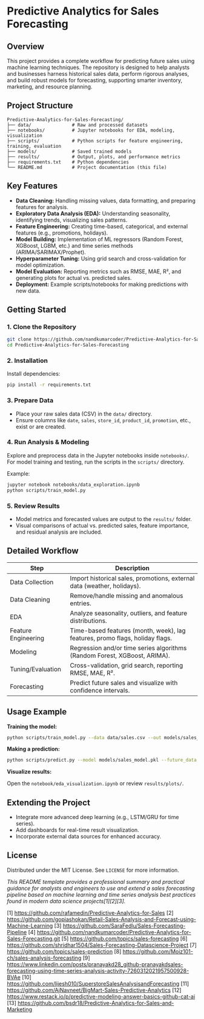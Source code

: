 # Predictive Analytics for Sales Forecasting

## Overview

This project provides a complete workflow for predicting future sales using machine learning techniques. The repository is designed to help analysts and businesses harness historical sales data, perform rigorous analyses, and build robust models for forecasting, supporting smarter inventory, marketing, and resource planning.

## Project Structure

```
Predictive-Analytics-for-Sales-Forecasting/
├── data/               # Raw and processed datasets
├── notebooks/          # Jupyter notebooks for EDA, modeling, visualization
├── scripts/            # Python scripts for feature engineering, training, evaluation
├── models/             # Saved trained models
├── results/            # Output, plots, and performance metrics
├── requirements.txt    # Python dependencies
└── README.md           # Project documentation (this file)
```

## Key Features

- **Data Cleaning:** Handling missing values, data formatting, and preparing features for analysis.
- **Exploratory Data Analysis (EDA):** Understanding seasonality, identifying trends, visualizing sales patterns.
- **Feature Engineering:** Creating time-based, categorical, and external features (e.g., promotions, holidays).
- **Model Building:** Implementation of ML regressors (Random Forest, XGBoost, LGBM, etc.) and time series methods (ARIMA/SARIMAX/Prophet).
- **Hyperparameter Tuning:** Using grid search and cross-validation for model optimization.
- **Model Evaluation:** Reporting metrics such as RMSE, MAE, R², and generating plots for actual vs. predicted sales.
- **Deployment:** Example scripts/notebooks for making predictions with new data.

## Getting Started

### 1. Clone the Repository

```bash
git clone https://github.com/nandkumarcoder/Predictive-Analytics-for-Sales-Forecasting.git
cd Predictive-Analytics-for-Sales-Forecasting
```

### 2. Installation

Install dependencies:

```bash
pip install -r requirements.txt
```

### 3. Prepare Data

- Place your raw sales data (CSV) in the `data/` directory.
- Ensure columns like `date`, `sales`, `store_id`, `product_id`, `promotion`, etc., exist or are created.

### 4. Run Analysis & Modeling

Explore and preprocess data in the Jupyter notebooks inside `notebooks/`. For model training and testing, run the scripts in the `scripts/` directory.

Example:

```bash
jupyter notebook notebooks/data_exploration.ipynb
python scripts/train_model.py
```

### 5. Review Results

- Model metrics and forecasted values are output to the `results/` folder.
- Visual comparisons of actual vs. predicted sales, feature importance, and residual analysis are included.

## Detailed Workflow

| Step                | Description                                                                   |
|---------------------|-------------------------------------------------------------------------------|
| Data Collection     | Import historical sales, promotions, external data (weather, holidays).       |
| Data Cleaning       | Remove/handle missing and anomalous entries.                                  |
| EDA                 | Analyze seasonality, outliers, and feature distributions.                     |
| Feature Engineering | Time-based features (month, week), lag features, promo flags, holiday flags.  |
| Modeling            | Regression and/or time series algorithms (Random Forest, XGBoost, ARIMA).     |
| Tuning/Evaluation   | Cross-validation, grid search, reporting RMSE, MAE, R².                      |
| Forecasting         | Predict future sales and visualize with confidence intervals.                 |

## Usage Example

**Training the model:**

```bash
python scripts/train_model.py --data data/sales.csv --out models/sales_model.pkl
```

**Making a prediction:**

```bash
python scripts/predict.py --model models/sales_model.pkl --future_data data/future.csv
```

**Visualize results:**

Open the `notebook/eda_visualization.ipynb` or review `results/plots/`.

## Extending the Project

- Integrate more advanced deep learning (e.g., LSTM/GRU for time series).
- Add dashboards for real-time result visualization.
- Incorporate external data sources for enhanced accuracy.

## License

Distributed under the MIT License. See `LICENSE` for more information.

*This README template provides a professional summary and practical guidance for analysts and engineers to use and extend a sales forecasting pipeline based on machine learning and time series analysis best practices found in modern data science projects[1][2][3].*

[1] https://github.com/rafamedin/Predictive-Analytics-for-Sales
[2] https://github.com/gopiashokan/Retail-Sales-Analysis-and-Forecast-using-Machine-Learning
[3] https://github.com/SaraFedlu/Sales-Forecasting-Pipeline
[4] https://github.com/nandkumarcoder/Predictive-Analytics-for-Sales-Forecasting.git
[5] https://github.com/topics/sales-forecasting
[6] https://github.com/shridhar1504/Sales-Forecasting-Datascience-Project
[7] https://github.com/topics/sales-prediction
[8] https://github.com/Moiz101-ch/sales-analysis-forecasting
[9] https://www.linkedin.com/posts/pranayakd28_github-pranayakdsales-forecasting-using-time-series-analysis-activity-7260312021957500928-BVAe
[10] https://github.com/lijesh010/SuperstoreSalesAnalysisandForecasting
[11] https://github.com/AjNavneet/BigMart-Sales-Predictive-Analytics
[12] https://www.restack.io/p/predictive-modeling-answer-basics-github-cat-ai
[13] https://github.com/bsdr18/Predictive-Analytics-for-Sales-and-Marketing
